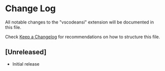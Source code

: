 # Change Log
All notable changes to the "vscodeansi" extension will be documented in this file.

Check [Keep a Changelog](http://keepachangelog.com/) for recommendations on how to structure this file.

## [Unreleased]
- Initial release